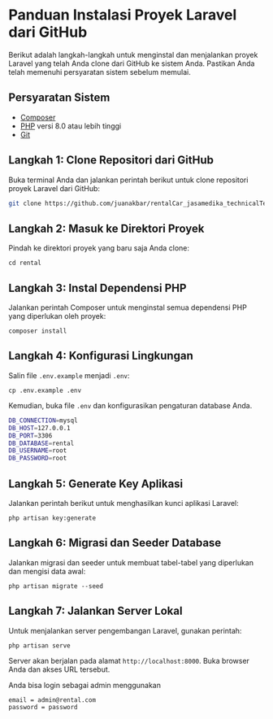 # Panduan Instalasi Proyek Laravel dari GitHub

Berikut adalah langkah-langkah untuk menginstal dan menjalankan proyek Laravel yang telah Anda clone dari GitHub ke sistem Anda. Pastikan Anda telah memenuhi persyaratan sistem sebelum memulai.

## Persyaratan Sistem

- [Composer](https://getcomposer.org/)
- [PHP](https://www.php.net/) versi 8.0 atau lebih tinggi
- [Git](https://git-scm.com/)

## Langkah 1: Clone Repositori dari GitHub

Buka terminal Anda dan jalankan perintah berikut untuk clone repositori proyek Laravel dari GitHub:

```bash
git clone https://github.com/juanakbar/rentalCar_jasamedika_technicalTest.git /rental
```


## Langkah 2: Masuk ke Direktori Proyek

Pindah ke direktori proyek yang baru saja Anda clone:



`cd rental` 

## Langkah 3: Instal Dependensi PHP

Jalankan perintah Composer untuk menginstal semua dependensi PHP yang diperlukan oleh proyek:



`composer install` 

## Langkah 4: Konfigurasi Lingkungan

Salin file `.env.example` menjadi `.env`:



`cp .env.example .env` 

Kemudian, buka file `.env` dan konfigurasikan pengaturan database Anda.

```bash
DB_CONNECTION=mysql
DB_HOST=127.0.0.1
DB_PORT=3306
DB_DATABASE=rental
DB_USERNAME=root
DB_PASSWORD=root
```

## Langkah 5: Generate Key Aplikasi

Jalankan perintah berikut untuk menghasilkan kunci aplikasi Laravel:


`php artisan key:generate` 

## Langkah 6: Migrasi dan Seeder Database

Jalankan migrasi dan seeder untuk membuat tabel-tabel yang diperlukan dan mengisi data awal:



`php artisan migrate --seed` 

## Langkah 7: Jalankan Server Lokal

Untuk menjalankan server pengembangan Laravel, gunakan perintah:


`php artisan serve` 

Server akan berjalan pada alamat `http://localhost:8000`. Buka browser Anda dan akses URL tersebut.

Anda bisa login sebagai admin menggunakan

```
email = admin@rental.com
password = password
```

